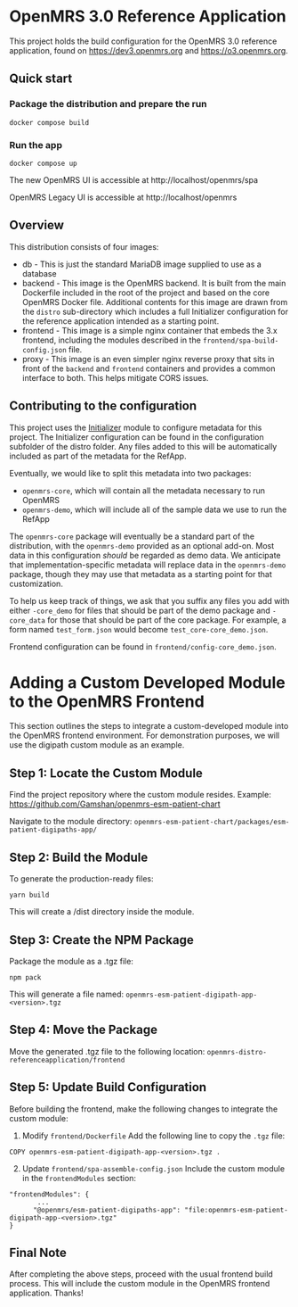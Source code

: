 # OpenMRS 3.0 Reference Application

This project holds the build configuration for the OpenMRS 3.0 reference application, found on
https://dev3.openmrs.org and https://o3.openmrs.org.

## Quick start

### Package the distribution and prepare the run

```
docker compose build
```

### Run the app

```
docker compose up
```

The new OpenMRS UI is accessible at http://localhost/openmrs/spa

OpenMRS Legacy UI is accessible at http://localhost/openmrs

## Overview

This distribution consists of four images:

* db - This is just the standard MariaDB image supplied to use as a database
* backend - This image is the OpenMRS backend. It is built from the main Dockerfile included in the root of the project and
  based on the core OpenMRS Docker file. Additional contents for this image are drawn from the `distro` sub-directory which
  includes a full Initializer configuration for the reference application intended as a starting point.
* frontend - This image is a simple nginx container that embeds the 3.x frontend, including the modules described in  the
  `frontend/spa-build-config.json` file.
* proxy - This image is an even simpler nginx reverse proxy that sits in front of the `backend` and `frontend` containers
  and provides a common interface to both. This helps mitigate CORS issues.

## Contributing to the configuration

This project uses the [Initializer](https://github.com/mekomsolutions/openmrs-module-initializer) module
to configure metadata for this project. The Initializer configuration can be found in the configuration
subfolder of the distro folder. Any files added to this will be automatically included as part of the
metadata for the RefApp.

Eventually, we would like to split this metadata into two packages:

* `openmrs-core`, which will contain all the metadata necessary to run OpenMRS
* `openmrs-demo`, which will include all of the sample data we use to run the RefApp

The `openmrs-core` package will eventually be a standard part of the distribution, with the `openmrs-demo`
provided as an optional add-on. Most data in this configuration _should_ be regarded as demo data. We
anticipate that implementation-specific metadata will replace data in the `openmrs-demo` package,
though they may use that metadata as a starting point for that customization.

To help us keep track of things, we ask that you suffix any files you add with either
`-core_demo` for files that should be part of the demo package and `-core_data` for
those that should be part of the core package. For example, a form named `test_form.json` would become
`test_core-core_demo.json`.

Frontend configuration can be found in `frontend/config-core_demo.json`.

# Adding a Custom Developed Module to the OpenMRS Frontend
This section outlines the steps to integrate a custom-developed module into the OpenMRS frontend environment. For demonstration purposes, we will use the digipath custom module as an example.

## Step 1: Locate the Custom Module
Find the project repository where the custom module resides.
Example: https://github.com/Gamshan/openmrs-esm-patient-chart

Navigate to the module directory:
`openmrs-esm-patient-chart/packages/esm-patient-digipaths-app/`

## Step 2: Build the Module
To generate the production-ready files:
```
yarn build
```

This will create a /dist directory inside the module.

## Step 3: Create the NPM Package
Package the module as a .tgz file:
```
npm pack
```
This will generate a file named:  `openmrs-esm-patient-digipath-app-<version>.tgz`

## Step 4: Move the Package
Move the generated .tgz file to the following location: `openmrs-distro-referenceapplication/frontend`

## Step 5: Update Build Configuration
Before building the frontend, make the following changes to integrate the custom module:

1. Modify `frontend/Dockerfile`
   Add the following line to copy the `.tgz` file:
```
COPY openmrs-esm-patient-digipath-app-<version>.tgz .
```

2. Update `frontend/spa-assemble-config.json`
      Include the custom module in the `frontendModules` section:
```
"frontendModules": {
       ...
      "@openmrs/esm-patient-digipaths-app": "file:openmrs-esm-patient-digipath-app-<version>.tgz"
}
```
## Final Note
   After completing the above steps, proceed with the usual frontend build process. This will include the custom module in the OpenMRS frontend application.
   Thanks!
